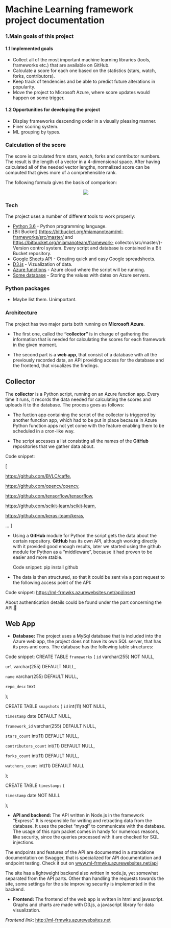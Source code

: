 # Machine Learning framework project documentation


### 1.Main goals of this project
#### 1.1 Implemented goals

  - Collect all of the most important machine learning libraries (tools, frameworks etc.) that are available on GitHub.
  - Calculate a score for each one based on the statistics (stars, watch, forks, contributors).
  - Keep track of tendencies and be able to predict future alterations in popularity.
  - Move the project to Microsoft Azure, where score updates would happen on some trigger.
  
#### 1.2 Opportunities for developing the project
  
  - Display frameworks descending order in a visually pleasing manner.
  - Finer scoring system. 
  - ML grouping by types.
  
  
  


### Calculation of the score

The score is calculated from stars, watch, forks and contributor numbers. The result is the length of a vector in a 4-dimensional space. After having calculated all of the needed vector lengths, normalized score can be computed that gives more of a comprehensible rank.

The following formula gives the basis of comparison:

<p align="center">

<img src="https://raw.githubusercontent.com/maraid/md_test/master/formula.png"/>

</p>



### Tech

The project uses a number of different tools to work properly:

  - [Python 3.6](https://www.python.org/) - Python programming language.
  - [Bit Bucket] (https://bitbucket.org/miamanoteam/ml-frameworks/src/master/ and https://bitbucket.org/miamanoteam/framework-       collector/src/master/)-Version control system.  Every script and database is contained in a Bit Bucket repository. 
  - [Google Sheets API](https://developers.google.com/sheets/api/v3/) - Creating quick and easy Google spreadsheets. 
  - [D3.js](https://d3js.org/) - Vizualization of data.  
  - [Azure functions](https://azure.microsoft.com/en-in/overview/serverless-computing/) - Azure cloud where the script will be running.
  - [Some database](#) - Storing the values with dates on Azure servers. 

### Python packages
  - Maybe list them. Unimportant.
  
### Architecture

The project has two major parts both running on **Microsoft Azure**.

- The first one, called the **“collector”** is in charge of gathering the information that is needed for calculating the scores for each framework in the given moment. 

- The second part is a **web app**, that consist of a database with all the previously recorded data, an API providing access for the database and the frontend, that visualizes the findings.

## Collector

The **collector** is a Python script, running on an Azure function app. Every time it runs, it records the data needed for calculating the scores and uploads it to the database. The process goes as follows:

- The fuction app containing the script of the collector is triggered by another function app, which had to be put in place because in Azure Python function apps not yet come with the feature enabling them to be scheduled in a cron-like way.

- The script accesses a list consisting all the names of the **GitHub** repositories that we gather data about.

Code snippet:

[

https://github.com/BVLC/caffe,

https://github.com/opencv/opencv,

https://github.com/tensorflow/tensorflow,

https://github.com/scikit-learn/scikit-learn,

https://github.com/keras-team/keras,

...
]

- Using a **GitHub** module for Python the script gets the data about the certain repository. **GitHub** has its own API, although working directly with it provided good enough results, later we started using the github module for Python as a “middleware”, because it had proven to be easier and more stable.

	Code snippet:
	pip install github
	
- The data is then structured, so that it could be sent via a post request to the following access point of the API: 

Code snippet:
https://ml-frmwks.azurewebsites.net/api/insert

About authentication details could be found under the part concerning the API.	

## Web App

- **Database:** The project uses a MySql database that is included into the Azure web app, the project does not have its own SQL server, that has its pros and cons. The database has the following table structures:

Code snippet:
CREATE TABLE `frameworks` (
 `id` varchar(255) NOT NULL,
 
 `url` varchar(255) DEFAULT NULL,
 
 `name` varchar(255) DEFAULT NULL,
 
 `repo_desc` text
 
);

CREATE TABLE `snapshots` (
 `id` int(11) NOT NULL,
 
 `timestamp` date DEFAULT NULL,
 
 `framework_id` varchar(255) DEFAULT NULL,
 
 `stars_count` int(11) DEFAULT NULL,
 
 `contributors_count` int(11) DEFAULT NULL,
 
 `forks_count` int(11) DEFAULT NULL,
 
 `watchers_count` int(11) DEFAULT NULL
 
);

CREATE TABLE `timestamps` (

 `timestamp` date NOT NULL
 
);

- **API and backend:** The API written in Node.js in the framework “Express”. It is responsible for writing and retracting data from the database.  It uses the packet “mysql” to communicate with the database. The usage of this npm packet comes in handy for numerous reasons, like security, since the queries processed with it are checked for SQL injections.

The endpoints and features of the API are documented in a standalone documentation on Swagger, that is specialized for API documentation and endpoint testing. Check it out on www.ml-frmwks.azurewebsites.net/api

The site has a lightweight backend also written in node.js, yet somewhat separated from the API parts. Other than handling the requests towards the site, some settings for the site improving security is implemented in the backend.

- **Frontend:** The frontend of the web app is written in html and javascript. Graphs and charts are made with D3.js, a javascript library for data visualization.


_Frontend link_: http://ml-frmwks.azurewebsites.net


